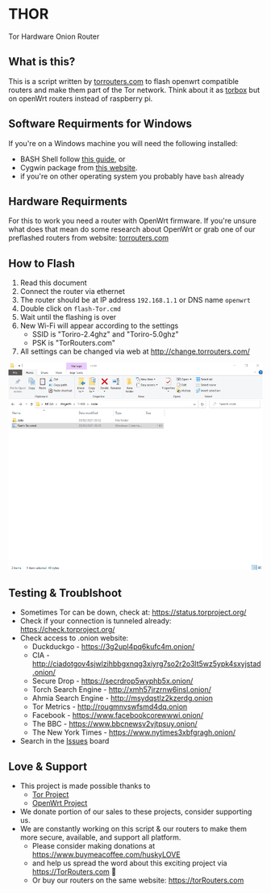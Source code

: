 # THOR
Tor Hardware Onion Router

## What is this?
This is a script written by [torrouters.com](https://torrouters.com/) to flash openwrt compatible routers and make them part of the Tor network. 
Think about it as [torbox](https://torbox.ch/) but on openWrt routers instead of raspberry pi.

## Software Requirments for Windows
If you're on a Windows machine you will need the following installed:
* BASH Shell follow [this guide](https://itsfoss.com/install-bash-on-windows/), or
* Cygwin package from [this website](https://www.cygwin.com/).
* if you're on other operating system you probably have `bash` already

## Hardware Requirments
For this to work you need a router with OpenWrt firmware. If you're unsure what does that mean do some research about OpenWrt or grab one of our preflashed routers from website: [torrouters.com](https://torrouters.com/#details)

## How to Flash
1. Read this document
2. Connect the router via ethernet
3. The router should be at IP address `192.168.1.1` or DNS name `openwrt`
4. Double click on `flash-Tor.cmd`
5. Wait until the flashing is over
6. New Wi-Fi will appear according to the settings
    * SSID is "Toriro-2.4ghz" and "Toriro-5.0ghz"
    * PSK is "TorRouters.com"
9. All settings can be changed via web at http://change.torrouters.com/

![screen](https://github.com/TorRouters/THOR/blob/main/docs/screencast.gif)

## Testing & Troublshoot
* Sometimes Tor can be down, check at: https://status.torproject.org/
* Check if your connection is tunneled already: https://check.torproject.org/
* Check access to .onion website: 
   * Duckduckgo - https://3g2upl4pq6kufc4m.onion/ 
   * CIA - http://ciadotgov4sjwlzihbbgxnqg3xiyrg7so2r2o3lt5wz5ypk4sxyjstad.onion/
   * Secure Drop - https://secrdrop5wyphb5x.onion/
   * Torch Search Engine - http://xmh57jrzrnw6insl.onion/
   * Ahmia Search Engine - http://msydqstlz2kzerdg.onion
   * Tor Metrics - http://rougmnvswfsmd4dq.onion
   * Facebook - https://www.facebookcorewwwi.onion/
   * The BBC - https://www.bbcnewsv2vjtpsuy.onion/
   * The New York Times - https://www.nytimes3xbfgragh.onion/
* Search in the [Issues](https://github.com/TorRouters/THOR/issues) board

## Love & Support
* This project is made possible thanks to 
  * [Tor Project](https://www.torproject.org/)
  * [OpenWrt Project](https://openwrt.org/)
* We donate portion of our sales to these projects, consider supporting us.
* We are constantly working on this script & our routers to make them more secure, available, and support all platform. 
  * Please consider making donations at https://www.buymeacoffee.com/huskyLOVE
  * and help us spread the word about this exciting project via https://TorRouters.com 💜
  * Or buy our routers on the same website: https://torRouters.com
